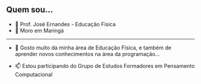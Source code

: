 ## Quem sou...

- 👋 Prof. José Ernandes - Educação Física
- 👀 Moro em Maringá
______________________________________________________________________

- 🌱 Gosto muito da minha área de Educação Física, e também de aprender novos conhecimentos na área da programação...

- 📫 Estou participando do Grupo de Estudos Formadores em Pensamento Computacional

<!---
ProfPenComp/ProfPenComp is a ✨ special ✨ repository because its `README.md` (this file) appears on your GitHub profile.
You can click the Preview link to take a look at your changes.
--->
